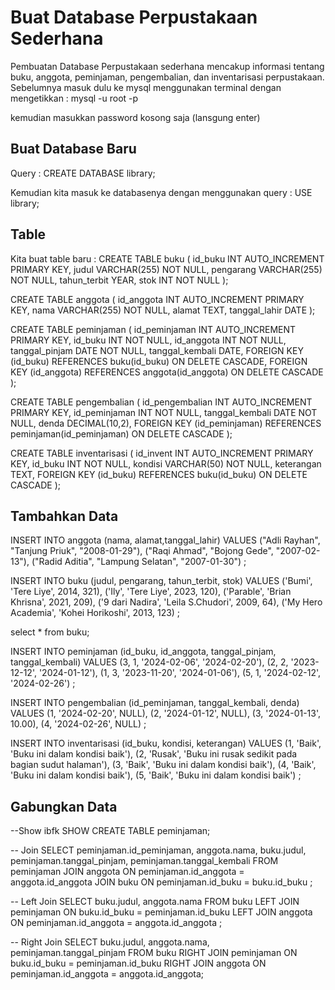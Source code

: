 # Buat Database Perpustakaan Sederhana

Pembuatan Database Perpustakaan sederhana mencakup informasi tentang buku, anggota, peminjaman, pengembalian, dan inventarisasi perpustakaan.
Sebelumnya masuk dulu ke mysql menggunakan terminal dengan mengetikkan :
mysql -u root -p

kemudian masukkan password kosong saja (lansgung enter)

## Buat Database Baru

Query :
CREATE DATABASE library;

Kemudian kita masuk ke databasenya dengan menggunakan query :
USE library;

## Table

Kita buat table baru :
CREATE TABLE buku (
    id_buku INT AUTO_INCREMENT PRIMARY KEY,
    judul VARCHAR(255) NOT NULL,
    pengarang VARCHAR(255) NOT NULL,
    tahun_terbit YEAR,
    stok INT NOT NULL
);

CREATE TABLE anggota (
    id_anggota INT AUTO_INCREMENT PRIMARY KEY,
    nama VARCHAR(255) NOT NULL,
    alamat TEXT,
    tanggal_lahir DATE
);

CREATE TABLE peminjaman (
    id_peminjaman INT AUTO_INCREMENT PRIMARY KEY,
    id_buku INT NOT NULL,
    id_anggota INT NOT NULL,
    tanggal_pinjam DATE NOT NULL,
    tanggal_kembali DATE,
    FOREIGN KEY (id_buku) REFERENCES buku(id_buku) ON DELETE CASCADE,
    FOREIGN KEY (id_anggota) REFERENCES anggota(id_anggota) ON DELETE CASCADE
);

CREATE TABLE pengembalian (
    id_pengembalian INT AUTO_INCREMENT PRIMARY KEY,
    id_peminjaman INT NOT NULL,
    tanggal_kembali DATE NOT NULL,
    denda DECIMAL(10,2),
    FOREIGN KEY (id_peminjaman) REFERENCES peminjaman(id_peminjaman) ON DELETE CASCADE
);

CREATE TABLE inventarisasi (
    id_invent INT AUTO_INCREMENT PRIMARY KEY,
    id_buku INT NOT NULL,
    kondisi VARCHAR(50) NOT NULL,
    keterangan TEXT,
    FOREIGN KEY (id_buku) REFERENCES buku(id_buku) ON DELETE CASCADE
);

## Tambahkan Data

INSERT INTO anggota
    (nama, alamat,tanggal_lahir)
    VALUES
    ("Adli Rayhan", "Tanjung Priuk", "2008-01-29"),
    ("Raqi Ahmad", "Bojong Gede", "2007-02-13"),
    ("Radid Aditia", "Lampung Selatan", "2007-01-30")
;

INSERT INTO buku
    (judul, pengarang, tahun_terbit, stok)
    VALUES
    ('Bumi', 'Tere Liye', 2014, 321),
    ('Ily', 'Tere Liye', 2023, 120),
    ('Parable', 'Brian Khrisna', 2021, 209),
    ('9 dari Nadira', 'Leila S.Chudori', 2009, 64),
    ('My Hero Academia', 'Kohei Horikoshi', 2013, 123)
;

select * from buku;

INSERT INTO peminjaman
    (id_buku, id_anggota, tanggal_pinjam, tanggal_kembali)
    VALUES
    (3, 1, '2024-02-06', '2024-02-20'),
    (2, 2, '2023-12-12', '2024-01-12'),
    (1, 3, '2023-11-20', '2024-01-06'),
    (5, 1, '2024-02-12', '2024-02-26')
;

INSERT INTO pengembalian
    (id_peminjaman, tanggal_kembali, denda)
    VALUES
    (1, '2024-02-20', NULL),
    (2, '2024-01-12', NULL),
    (3, '2024-01-13', 10.00),
    (4, '2024-02-26', NULL)
;

INSERT INTO
    inventarisasi (id_buku, kondisi, keterangan)
VALUES
    (1, 'Baik', 'Buku ini dalam kondisi baik'),
    (2, 'Rusak', 'Buku ini rusak sedikit pada bagian sudut halaman'),
    (3, 'Baik', 'Buku ini dalam kondisi baik'),
    (4, 'Baik', 'Buku ini dalam kondisi baik'),
    (5, 'Baik', 'Buku ini dalam kondisi baik')
;

## Gabungkan Data

--Show ibfk
SHOW CREATE TABLE peminjaman;

-- Join
SELECT
    peminjaman.id_peminjaman,
    anggota.nama,
    buku.judul,
    peminjaman.tanggal_pinjam,
    peminjaman.tanggal_kembali
    FROM
    peminjaman
    JOIN
    anggota ON peminjaman.id_anggota = anggota.id_anggota
    JOIN
    buku ON peminjaman.id_buku = buku.id_buku
;

-- Left Join
SELECT
    buku.judul,
    anggota.nama
    FROM
    buku
    LEFT JOIN
    peminjaman ON buku.id_buku = peminjaman.id_buku
    LEFT JOIN
    anggota ON peminjaman.id_anggota = anggota.id_anggota
;

-- Right Join
SELECT
    buku.judul,
    anggota.nama,
    peminjaman.tanggal_pinjam
FROM
    buku
RIGHT JOIN
    peminjaman ON buku.id_buku = peminjaman.id_buku
RIGHT JOIN
    anggota ON peminjaman.id_anggota = anggota.id_anggota;
